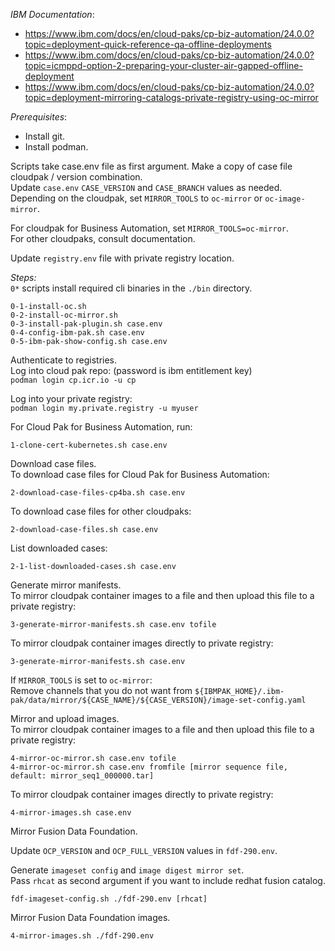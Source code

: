 *IBM Documentation*: 

- https://www.ibm.com/docs/en/cloud-paks/cp-biz-automation/24.0.0?topic=deployment-quick-reference-qa-offline-deployments
- https://www.ibm.com/docs/en/cloud-paks/cp-biz-automation/24.0.0?topic=icmppd-option-2-preparing-your-cluster-air-gapped-offline-deployment
- https://www.ibm.com/docs/en/cloud-paks/cp-biz-automation/24.0.0?topic=deployment-mirroring-catalogs-private-registry-using-oc-mirror

*Prerequisites*:
- Install git.
- Install podman.

Scripts take case.env file as first argument. Make a copy of case file cloudpak / version combination.<br/>
Update `case.env` `CASE_VERSION` and `CASE_BRANCH` values as needed.<br/>
Depending on the cloudpak, set `MIRROR_TOOLS` to `oc-mirror` or `oc-image-mirror`.<br/>

For cloudpak for Business Automation, set `MIRROR_TOOLS=oc-mirror`.<br/>
For other cloudpaks, consult documentation.<br/>

Update `registry.env` file with private registry location.<br/>

*Steps:*<br/>
`0*` scripts install required cli binaries in the `./bin` directory.<br/>
```
0-1-install-oc.sh
0-2-install-oc-mirror.sh
0-3-install-pak-plugin.sh case.env
0-4-config-ibm-pak.sh case.env
0-5-ibm-pak-show-config.sh case.env
```

Authenticate to registries.<br/>
Log into cloud pak repo: (password is ibm entitlement key)<br/>
`podman login cp.icr.io -u cp`

Log into your private registry:<br/>
`podman login my.private.registry -u myuser`

For Cloud Pak for Business Automation, run:<br/>
```
1-clone-cert-kubernetes.sh case.env
```

Download case files.<br/>
To download case files for Cloud Pak for Business Automation:<br/>
```
2-download-case-files-cp4ba.sh case.env
```
To download case files for other cloudpaks:<br/>
```
2-download-case-files.sh case.env
```
List downloaded cases:<br/>
```
2-1-list-downloaded-cases.sh case.env
```

Generate mirror manifests.<br/>
To mirror cloudpak container images to a file and then upload this file to a private registry:<br/>
```
3-generate-mirror-manifests.sh case.env tofile
```
To mirror cloudpak container images directly to private registry:<br/>
```
3-generate-mirror-manifests.sh case.env
```
If `MIRROR_TOOLS` is set to `oc-mirror`:<br/>
Remove channels that you do not want from `${IBMPAK_HOME}/.ibm-pak/data/mirror/${CASE_NAME}/${CASE_VERSION}/image-set-config.yaml`<br/>

Mirror and upload images.<br/>
To mirror cloudpak container images to a file and then upload this file to a private registry:<br/>
```
4-mirror-oc-mirror.sh case.env tofile
4-mirror-oc-mirror.sh case.env fromfile [mirror sequence file, default: mirror_seq1_000000.tar]
```

To mirror cloudpak container images directly to private registry:<br/>
```
4-mirror-images.sh case.env
```
Mirror Fusion Data Foundation.<br/>

Update `OCP_VERSION` and `OCP_FULL_VERSION` values in `fdf-290.env`.<br/>

Generate `imageset config` and `image digest mirror set`.<br/>
Pass `rhcat` as second argument if you want to include redhat fusion catalog.<br/>
```
fdf-imageset-config.sh ./fdf-290.env [rhcat]
```

Mirror Fusion Data Foundation images.<br/>
```
4-mirror-images.sh ./fdf-290.env
```

